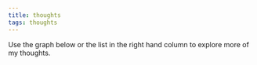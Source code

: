 ```yaml
---
title: thoughts
tags: thoughts
---
```


Use the graph below or the list in the right hand column to explore more of my thoughts.